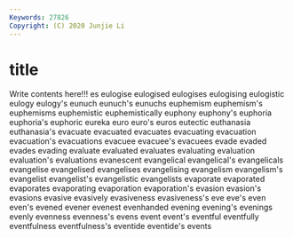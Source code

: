 ```yaml
---
Keywords: 27826
Copyright: (C) 2020 Junjie Li
---
```


# title

Write contents here!!!
es 
eulogise 
eulogised 
eulogises 
eulogising 
eulogistic
eulogy 
eulogy's 
eunuch 
eunuch's 
eunuchs 
euphemism 
euphemism's 
euphemisms 
euphemistic 
euphemistically
euphony 
euphony's 
euphoria 
euphoria's 
euphoric 
eureka 
euro 
euro's 
euros 
eutectic
euthanasia 
euthanasia's 
evacuate 
evacuated 
evacuates 
evacuating 
evacuation 
evacuation's 
evacuations 
evacuee
evacuee's 
evacuees 
evade 
evaded 
evades 
evading 
evaluate 
evaluated 
evaluates 
evaluating
evaluation 
evaluation's 
evaluations 
evanescent 
evangelical 
evangelical's 
evangelicals 
evangelise 
evangelised 
evangelises
evangelising 
evangelism 
evangelism's 
evangelist 
evangelist's 
evangelistic 
evangelists 
evaporate 
evaporated 
evaporates
evaporating 
evaporation 
evaporation's 
evasion 
evasion's 
evasions 
evasive 
evasively 
evasiveness 
evasiveness's
eve 
eve's 
even 
even's 
evened 
evener 
evenest 
evenhanded 
evening 
evening's
evenings 
evenly 
evenness 
evenness's 
evens 
event 
event's 
eventful 
eventfully 
eventfulness
eventfulness's 
eventide 
eventide's 
events 
